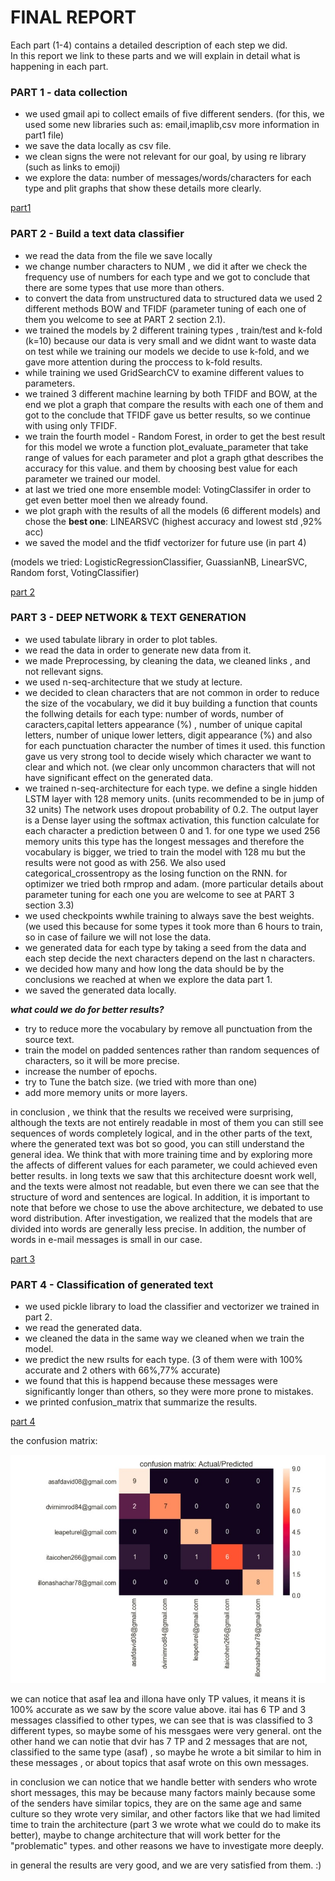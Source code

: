 # FINAL REPORT

Each part (1-4) contains a detailed description of each step we did.  
In this report we link to these parts and we will explain in detail what is happening in each part.

### PART 1 - data collection

* we used gmail api to collect emails of five different senders. (for this, we used some new libraries such as: email,imaplib,csv more information in part1 file) 
* we save the data locally as csv file.
* we clean signs the were not relevant for our goal, by using re library (such as links to emoji)
* we explore the data: number of messages/words/characters for each type and plit graphs that show these details more clearly.

[part1](https://github.com/shavitche/Exercises/blob/master/Final-Project/part1.ipynb)

### PART 2 - Build a text data classifier

* we read the data from the file we save locally
* we change number characters to NUM , we did it after we check the frequency use of numbers for each type and we got to conclude that there are some types that use more than others.
* to convert the data from unstructured data to structured data we used 2 different methods BOW and TFIDF (parameter tuning of each one of them you welcome to see at PART 2 section 2.1).
* we trained the models by 2 different training types , train/test and k-fold (k=10) because our data is very small and we didnt want to waste data on test while we training our models we decide to use k-fold, and we gave more attention during the proccess to k-fold results.
* while training we used GridSearchCV to examine different values to parameters.
* we trained 3 different machine learning by both TFIDF and BOW, at the end we plot a graph that compare the results with each one of them and got to the conclude that TFIDF gave us better results, so we continue with using only TFIDF.
* we train the fourth model - Random Forest, in order to get the best result for this model we wrote a function plot_evaluate_parameter that take range of values for each parameter and plot a graph gthat describes the accuracy for this value. and them by choosing best value for each parameter we trained our model.
* at last we tried one more ensemble model: VotingClassifer in order to get even better moel then we already found.
* we plot graph with the results of all the models (6 different models) and chose the **best one**: LINEARSVC (highest accuracy and lowest std ,92% acc)
* we saved the model and the tfidf vectorizer for future use (in part 4)

(models we tried: LogisticRegressionClassifier, GuassianNB, LinearSVC, Random forst, VotingClassifier)

[part 2](https://github.com/shavitche/Exercises/blob/master/Final-Project/Part2.ipynb)

### PART 3 - DEEP NETWORK & TEXT GENERATION

* we used tabulate library in order to plot tables.
* we read the data in order to generate new data from it.
* we made Preprocessing, by cleaning the data, we cleaned links , and not rellevant signs.
* we used n-seq-architecture that we study at lecture.
* we decided to clean characters that are not common in order to reduce the size of the vocabulary, we did it buy building a function that counts the follwing details for each type: number of words, number of caracters,capital letters appearance (%) , number of unique capital letters, number of unique lower letters, digit appearance (%) and also for each punctuation character the number of times it used. this function gave us very strong tool to decide wisely which character we want to clear and which not. (we clear only uncommon characters that will not have significant effect on the generated data.
* we trained n-seq-architecture for each type. 
we define a single hidden LSTM layer with 128 memory units. (units recommended to be in jump of 32 units)
The network uses dropout probability of 0.2.
The output layer is a Dense layer using the softmax activation, this function calculate for each character a prediction between 0 and 1.
for one type we used 256 memory units this type has the longest messages and therefore the vocabulary is bigger, we tried to train the model with 128 mu but the results were not good as with 256. We also used categorical_crossentropy as the losing function on the RNN.
for optimizer we tried both rmprop and adam. 
(more particular details about parameter tuning for each one you are welcome to see at PART 3 section 3.3)
* we used checkpoints wwhile training to always save the best weights. (we used this because for some types it took more than 6 hours to train, so in case of failure we will not lose the data.
* we generated data for each type by taking a seed from the data and each step decide the next characters depend on the last n characters. 
* we decided how many and how long the data should be by the conclusions we reached at when we explore the data part 1.
* we saved the generated data locally.

***what could we do for better results?***

* try to reduce more the vocabulary by remove all punctuation from the source text.
* train the model on padded sentences rather than random sequences of characters, so it will be more precise.
* increase the number of epochs.
* try to Tune the batch size. (we tried with more than one)
* add more memory units or more layers.


in conclusion , we think that the results we received were surprising, although the texts are not entirely readable in most of them you can still see sequences of words completely logical, and in the other parts of the text, where the generated text was bot so good, you can still understand the general idea. We think that with more training time and by exploring more the affects of different values for each parameter, we could achieved even better results.
in long texts we saw that this architecture doesnt work well, and the texts were almost not readable, but even there we can see that the structure of word and sentences are logical.
In addition, it is important to note that before we chose to use the above architecture, we debated to use word distribution. After investigation, we realized that the models that are divided into words are generally less precise. In addition, the number of words in e-mail messages is small in our case.

[part 3](https://github.com/shavitche/Exercises/blob/master/Final-Project/Part3.ipynb)


### PART 4 - Classification of generated text

* we used pickle library to load the classifier and vectorizer we trained in part 2.
* we read the generated data.
* we cleaned the data in the same way we cleaned when we train the model.
* we predict the new rsults for each type. (3 of them were with 100% accurate and 2 others with 66%,77% accurate)
* we found that this is happend because these messages were significantly longer than others, so they were more prone to mistakes.
* we printed confusion_matrix that summarize the results.

[part 4](https://github.com/shavitche/Exercises/blob/master/Final-Project/Part4.ipynb)

the confusion matrix:

![alt text](./image/cm.jpg)


we can notice that asaf lea and illona have only TP values, it means it is 100% accurate as we saw by the score value above.
itai has 6 TP and 3 messages classified to other types, we can see that is was classified to 3 different types, so maybe some of his messgaes were very general. ont the other hand we can notie that dvir has 7 TP and 2 messages that are not, classified to the same type (asaf) , so maybe he wrote a bit similar to him in these messages , or about topics that asaf wrote on this own messages.

in conclusion we can notice that we handle better with senders who wrote short messages, this may be because many factors mainly because some of the senders have similar topics, they are on the same age and same culture so they wrote very similar, and other factors like that we had limited time to train the architecture (part 3 we wrote what we could do to make its better), maybe to change architecture that will work better for the "problematic" types. and other reasons we have to investigate more deeply.

in general the results are very good, and we are very satisfied from them. :)

